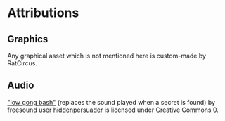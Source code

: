 # Attributions

## Graphics

Any graphical asset which is not mentioned here is custom-made by RatCircus.

## Audio

["low gong bash"](https://freesound.org/people/hiddenpersuader/sounds/155460/) (replaces the sound played when a secret is found) by freesound user [hiddenpersuader](https://freesound.org/people/hiddenpersuader/) is licensed under Creative Commons 0.
